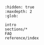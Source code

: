 
```{include} intro.md
```

```{toctree}
:hidden: true
:maxdepth: 2
:glob:

intro
sections/*
FAQ
reference/index
```
